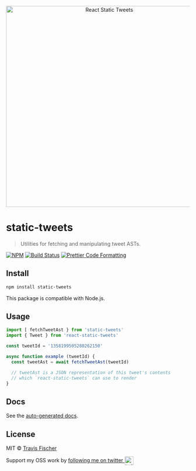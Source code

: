 <p align="center">
  <a href="https://react-static-tweets.vercel.app/1352687755621351425">
    <img alt="React Static Tweets" src="https://raw.githubusercontent.com/transitive-bullshit/react-static-tweets/master/example/demo.jpg" width="550">
  </a>
</p>

# static-tweets

> Utilities for fetching and manipulating tweet ASTs.

[![NPM](https://img.shields.io/npm/v/static-tweets.svg)](https://www.npmjs.com/package/static-tweets) [![Build Status](https://github.com/transitive-bullshit/react-static-tweets/actions/workflows/build.yml/badge.svg)](https://github.com/transitive-bullshit/react-static-tweets/actions/workflows/build.yml) [![Prettier Code Formatting](https://img.shields.io/badge/code_style-prettier-brightgreen.svg)](https://prettier.io)

## Install

```bash
npm install static-tweets
```

This package is compatible with Node.js.

## Usage

```ts
import [ fetchTweetAst } from 'static-tweets'
import { Tweet } from 'react-static-tweets'

const tweetId = '1358199505280262150'

async function example (tweetId) {
  const tweetAst = await fetchTweetAst(tweetId)

  // tweetAst is a JSON representation of this tweet's contents
  // which `react-static-tweets` can use to render
}
```

## Docs

See the [auto-generated docs](https://github.com/transitive-bullshit/react-static-tweets/blob/master/docs/static-tweets.md).

## License

MIT © [Travis Fischer](https://transitivebullsh.it)

Support my OSS work by <a href="https://twitter.com/transitive_bs">following me on twitter <img src="https://storage.googleapis.com/saasify-assets/twitter-logo.svg" alt="twitter" height="24px" align="center"></a>
